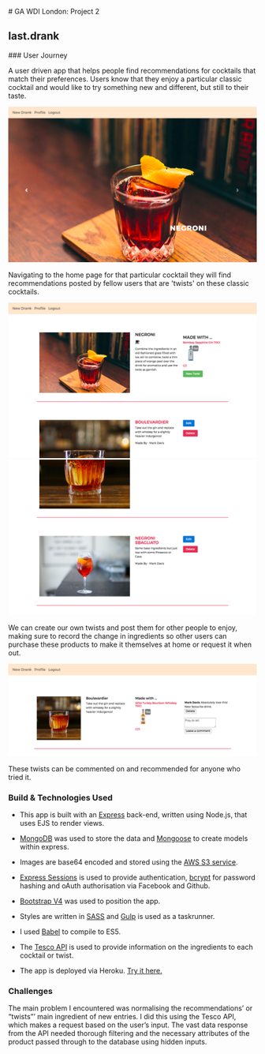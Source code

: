 # GA WDI London: Project 2

## last.drank

### User Journey

A user driven app that helps people find recommendations for cocktails that match their preferences. Users know that they enjoy a particular classic cocktail and would like to try something new and different, but still to their taste.

![Splash Cocktail Page](./src/assets/images/newdrank.png "Cocktail Splash Page")

Navigating to the home page for that particular cocktail they will find recommendations posted by fellow users that are 'twists' on these classic cocktails.

![Cocktail Home Pages](./src/assets/images/cocktailhome1.png "Classic Cocktail Home (1)")
![Cocktail Home Pages](./src/assets/images/cocktailhome2.png "Classic Cocktail Home (2)")

We can create our own twists and post them for other people to enjoy, making sure to record the change in ingredients so other users can purchase these products to make it themselves at home or request it when out.

![Twist Home Pages](./src/assets/images/twisthome.png "Classic Cocktail Home (2)")

These twists can be commented on and recommended for anyone who tried it.

### Build & Technologies Used

- This app is built with an [Express](https://github.com/expressjs/express) back-end, written using Node.js, that uses EJS to render views.

- [MongoDB](https://docs.mongodb.com) was used to store the data and [Mongoose](http://mongoosejs.com) to create models within express.

- Images are base64 encoded and stored using the [AWS S3 service](https://aws.amazon.com/s3).

- [Express Sessions](https://www.npmjs.com/package/express-sessions) is used to provide authentication, [bcrypt](https://www.npmjs.com/package/bcrypt) for password hashing and oAuth authorisation via Facebook and Github.

- [Bootstrap V4](https://v4-alpha.getbootstrap.com/getting-started/introduction/) was used to position the app.

- Styles are written in [SASS](http://sass-lang.com/documentation/file.SASS_REFERENCE.html) and [Gulp](https://github.com/gulpjs/gulp/blob/master/docs/API.md) is used as a taskrunner.

- I used [Babel](https://babeljs.io) to compile to ES5.

- The [Tesco API](https://devportal.tescolabs.com/) is used to provide information on the ingredients to each cocktail or twist.

* The app is deployed via Heroku. [Try it here.](https://last-drank.herokuapp.com/)

### Challenges

The main problem I encountered was normalising the recommendations’ or “twists”’ main ingredient of new entries. I did this using the Tesco API, which makes a request based on the user’s input. The vast data response from the API needed thorough filtering and the necessary attributes of the product passed through to the database using hidden inputs.
